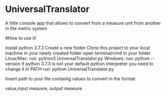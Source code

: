# UniversalTranslator
A little console app that allows to convert from a measure unit from another in the metric system

#How to use it!

Install python 3.7.3
Create a new folder
Clone this project to your local machine in your newly created folder
open terminal/cmd in your folder
Linux/Mac:
  run: python3 UniversalTranslator.py
Windows:
  run: python --version
  if python 3.7.3 is not your default python interpreter you need to change it in PATH
  run: python UniversalTranslator.py

Insert path to your file containig values to convert in the format

value,input meausre, output measure


